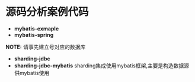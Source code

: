 # 源码分析案例代码

* __mybatis-exmaple__
* __mybatis-spring__

**NOTE:** 请事先建立号对应的数据库


* __sharding-jdbc__
* __sharding-jdbc-mybatis__
sharding集成使用mybatis框架,主要是构造数据源供mybatis使用